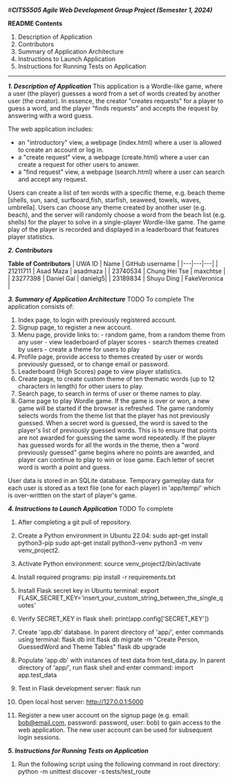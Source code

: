 #***CITS5505 Agile Web Development Group Project (Semester 1, 2024)***

**README Contents**
1. Description of Application
2. Contributors
3. Summary of Application Architecture
4. Instructions to Launch Application
5. Instructions for Running Tests on Application
---

***1. Description of Application***
This application is a Wordle-like game, where a user (the player) guesses a word from a set of words created by another user (the creator). In essence, the creator "creates requests" for a player to guess a word, and the player "finds requests" and accepts the request by answering with a word guess.

The web application includes:
- an "introductory" view, a webpage (index.html) where a user is allowed to create an account or log in.
- a "create request" view, a webpage (create.html) where a user can create a request for other users to answer.
- a "find request" view, a webpage (search.html) where a user can search and accept any request. 

Users can create a list of ten words with a specific theme, e.g. beach theme [shells, sun, sand, surfboard,fish, starfish, seaweed, towels, waves, umbrella]. Users can choose any theme created by another user (e.g. beach), and the server will randomly choose a word from the beach list (e.g. shells) for the player to solve in a single-player Wordle-like game. The game play of the player is recorded and displayed in a leaderboard that features player statistics. 


***2. Contributors***

**Table of Contributors**
| UWA ID | Name | GitHub username |
|---|---|---|
| 21211711 | Asad Maza | asadmaza |
| 23740534 | Chung Hei Tse | maxchtse |
| 23277398 | Daniel Gal | danielg5|
| 23189834 | Shuyu Ding | FakeVeronica |


***3. Summary of Application Architecture***
TODO To complete
The application consists of:
1. Index page, to login with previously registered account.
2. Signup page, to register a new account.
3. Menu page, provide links to: 
       - random game, from a random theme from any user
       - view leaderboard of player scores
       - search themes created by users
       - create a theme for users to play
4. Profile page, provide access to themes created by user or words previously guessed, or to change email or password. 
5. Leaderboard (High Scores) page to view player statistics.
6. Create page, to create custom theme of ten thematic words (up to 12 characters in length) for other users to play.
7. Search page, to search in terms of user or theme names to play.
8. Game page to play Wordle game. If the game is over or won, a new game will be started if the browser is refreshed. The game randomly selects words from the theme list that the player has not previously guessed. When a secret word is guessed, the word is saved to the player's list of previously guessed words. This is to ensure that points are not awarded for guessing the same word repeatedly. If the player has guessed words for all the words in the theme, then a "word previously guessed" game begins where no points are awarded, and player can continue to play to win or lose game. Each letter of secret word is worth a point and guess.

User data is stored in an SQLite database. Temporary gameplay data for each user is stored as a text file (one for each player) in 'app/temp/' which is over-writtten on the start of player's game.


***4. Instructions to Launch Application***
TODO To complete
1. After completing a git pull of repository. 

2. Create a Python environment in Ubuntu 22.04: 
sudo apt-get install python3-pip
sudo apt-get install python3-venv
python3 -m venv venv_project2. 

3. Activate Python environment: 
source venv_project2/bin/activate

4. Install required programs:
pip install -r requirements.txt

5. Install Flask secret key in Ubuntu terminal:
export FLASK_SECRET_KEY='insert_your_custom_string_between_the_single_quotes'

6. Verify SECRET_KEY in flask shell:
print(app.config['SECRET_KEY'])

7. Create 'app.db' database. In parent directory of 'app/', enter commands using terminal:
flask db init
flask db migrate -m "Create Person, GuessedWord and Theme Tables"
flask db upgrade

8. Populate 'app.db' with instances of test data from test_data.py. In parent directory of 'app/', run flask shell and enter command:
import app.test_data

9. Test in Flask development server:
flask run

10. Open local host server:
http://127.0.0.1:5000

11. Register a new user account on the signup page (e.g. email: bob@email.com, password: password, user: bob) to gain access to the web application. The new user account can be used for subsequent login sessions.


***5. Instructions for Running Tests on Application***
1. Run the following script using the following command in root directory:
python -m unittest discover -s tests/test_route
